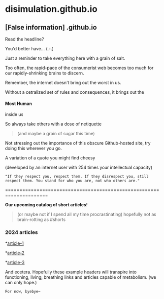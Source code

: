 # disimulation.github.io
## [False information] .github.io

Read the headline?

You'd better have... (.-.)

Just a reminder to take everything here with a grain of salt.

Too often, the rapid-pace of the consumerist web becomes too much for our rapidly-shrinking brains to discern.

Remember, the internet doesn't bring out the worst in us.

Without a cetralized set of rules and consequences, it brings out the

#### **Most Human**

inside us

So always take others with a dose of netiquette

> (and maybe a grain of sugar this time)
> 
Not stressing out the importance of this obscure Github-hosted site, try doing this wherever you go.

A variation of a quote you might find cheesy

(developed by an internet user with 254 times your intellectual capacity)

`"If they respect you, respect them. If they disrespect you, still respect them. You stand for
who you are, not who others are."`

=====================================================================

**Our upcoming catalog of short articles!**
> (or maybe not if I spend all my time procrastinating)
> hopefully not as brain-rotting as #shorts

### **2024 articles**

*[article-1](article-1<link>)

*[article-2](article-2<link>)

*[article-3](article-3<link>)


And ecetera. Hopefully these example headers will transpire into functioning, living, breathing links and articles capable
of metabolism. (we can only hope.)

`For now, byebye~`
